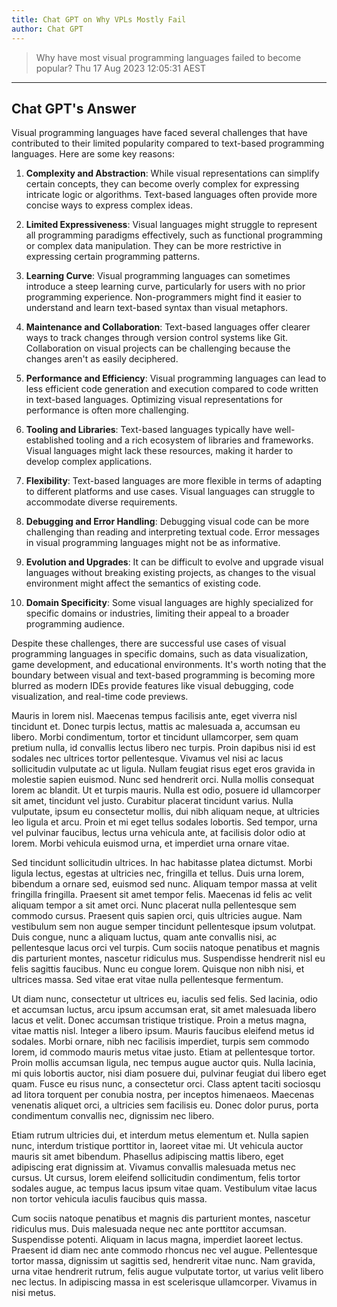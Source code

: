 ```yaml
---
title: Chat GPT on Why VPLs Mostly Fail
author: Chat GPT
---
```



> Why have most visual programming languages failed to become popular?
> Thu 17 Aug 2023 12:05:31 AEST

----

## Chat GPT's Answer

Visual programming languages have faced several challenges that have contributed to their limited popularity compared to text-based programming languages. Here are some key reasons:

1. **Complexity and Abstraction**: While visual representations can simplify certain concepts, they can become overly complex for expressing intricate logic or algorithms. Text-based languages often provide more concise ways to express complex ideas.

2. **Limited Expressiveness**: Visual languages might struggle to represent all programming paradigms effectively, such as functional programming or complex data manipulation. They can be more restrictive in expressing certain programming patterns.

3. **Learning Curve**: Visual programming languages can sometimes introduce a steep learning curve, particularly for users with no prior programming experience. Non-programmers might find it easier to understand and learn text-based syntax than visual metaphors.

4. **Maintenance and Collaboration**: Text-based languages offer clearer ways to track changes through version control systems like Git. Collaboration on visual projects can be challenging because the changes aren't as easily deciphered.

5. **Performance and Efficiency**: Visual programming languages can lead to less efficient code generation and execution compared to code written in text-based languages. Optimizing visual representations for performance is often more challenging.

6. **Tooling and Libraries**: Text-based languages typically have well-established tooling and a rich ecosystem of libraries and frameworks. Visual languages might lack these resources, making it harder to develop complex applications.

7. **Flexibility**: Text-based languages are more flexible in terms of adapting to different platforms and use cases. Visual languages can struggle to accommodate diverse requirements.

8. **Debugging and Error Handling**: Debugging visual code can be more challenging than reading and interpreting textual code. Error messages in visual programming languages might not be as informative.

9. **Evolution and Upgrades**: It can be difficult to evolve and upgrade visual languages without breaking existing projects, as changes to the visual environment might affect the semantics of existing code.

10. **Domain Specificity**: Some visual languages are highly specialized for specific domains or industries, limiting their appeal to a broader programming audience.

Despite these challenges, there are successful use cases of visual programming languages in specific domains, such as data visualization, game development, and educational environments. It's worth noting that the boundary between visual and text-based programming is becoming more blurred as modern IDEs provide features like visual debugging, code visualization, and real-time code previews.


Mauris in lorem nisl. Maecenas tempus facilisis ante, eget viverra nisl
tincidunt et. Donec turpis lectus, mattis ac malesuada a, accumsan eu libero.
Morbi condimentum, tortor et tincidunt ullamcorper, sem quam pretium nulla, id
convallis lectus libero nec turpis. Proin dapibus nisi id est sodales nec
ultrices tortor pellentesque. Vivamus vel nisi ac lacus sollicitudin vulputate
ac ut ligula. Nullam feugiat risus eget eros gravida in molestie sapien euismod.
Nunc sed hendrerit orci. Nulla mollis consequat lorem ac blandit. Ut et turpis
mauris. Nulla est odio, posuere id ullamcorper sit amet, tincidunt vel justo.
Curabitur placerat tincidunt varius. Nulla vulputate, ipsum eu consectetur
mollis, dui nibh aliquam neque, at ultricies leo ligula et arcu. Proin et mi
eget tellus sodales lobortis. Sed tempor, urna vel pulvinar faucibus, lectus
urna vehicula ante, at facilisis dolor odio at lorem. Morbi vehicula euismod
urna, et imperdiet urna ornare vitae.

Sed tincidunt sollicitudin ultrices. In hac habitasse platea dictumst. Morbi
ligula lectus, egestas at ultricies nec, fringilla et tellus. Duis urna lorem,
bibendum a ornare sed, euismod sed nunc. Aliquam tempor massa at velit fringilla
fringilla. Praesent sit amet tempor felis. Maecenas id felis ac velit aliquam
tempor a sit amet orci. Nunc placerat nulla pellentesque sem commodo cursus.
Praesent quis sapien orci, quis ultricies augue. Nam vestibulum sem non augue
semper tincidunt pellentesque ipsum volutpat. Duis congue, nunc a aliquam
luctus, quam ante convallis nisi, ac pellentesque lacus orci vel turpis. Cum
sociis natoque penatibus et magnis dis parturient montes, nascetur ridiculus
mus. Suspendisse hendrerit nisl eu felis sagittis faucibus. Nunc eu congue
lorem. Quisque non nibh nisi, et ultrices massa. Sed vitae erat vitae nulla
pellentesque fermentum.

Ut diam nunc, consectetur ut ultrices eu, iaculis sed felis. Sed lacinia, odio
et accumsan luctus, arcu ipsum accumsan erat, sit amet malesuada libero lacus et
velit. Donec accumsan tristique tristique. Proin a metus magna, vitae mattis
nisl. Integer a libero ipsum. Mauris faucibus eleifend metus id sodales. Morbi
ornare, nibh nec facilisis imperdiet, turpis sem commodo lorem, id commodo
mauris metus vitae justo. Etiam at pellentesque tortor. Proin mollis accumsan
ligula, nec tempus augue auctor quis. Nulla lacinia, mi quis lobortis auctor,
nisi diam posuere dui, pulvinar feugiat dui libero eget quam. Fusce eu risus
nunc, a consectetur orci. Class aptent taciti sociosqu ad litora torquent per
conubia nostra, per inceptos himenaeos. Maecenas venenatis aliquet orci, a
ultricies sem facilisis eu. Donec dolor purus, porta condimentum convallis nec,
dignissim nec libero.

Etiam rutrum ultricies dui, et interdum metus elementum et. Nulla sapien nunc,
interdum tristique porttitor in, laoreet vitae mi. Ut vehicula auctor mauris sit
amet bibendum. Phasellus adipiscing mattis libero, eget adipiscing erat
dignissim at. Vivamus convallis malesuada metus nec cursus. Ut cursus, lorem
eleifend sollicitudin condimentum, felis tortor sodales augue, ac tempus lacus
ipsum vitae quam. Vestibulum vitae lacus non tortor vehicula iaculis faucibus
quis massa.

Cum sociis natoque penatibus et magnis dis parturient montes, nascetur ridiculus
mus. Duis malesuada neque nec ante porttitor accumsan. Suspendisse potenti.
Aliquam in lacus magna, imperdiet laoreet lectus. Praesent id diam nec ante
commodo rhoncus nec vel augue. Pellentesque tortor massa, dignissim ut sagittis
sed, hendrerit vitae nunc. Nam gravida, urna vitae hendrerit rutrum, felis augue
vulputate tortor, ut varius velit libero nec lectus. In adipiscing massa in est
scelerisque ullamcorper. Vivamus in nisi metus.
